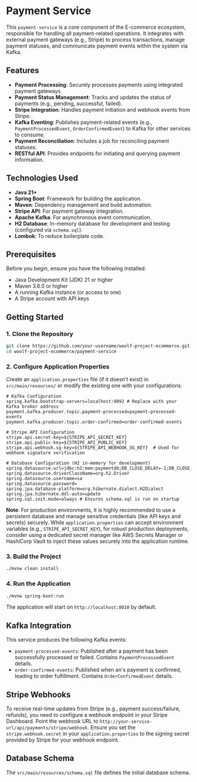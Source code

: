 # Payment Service

This `payment-service` is a core component of the E-commerce ecosystem, responsible for handling all payment-related operations. It integrates with external payment gateways (e.g., Stripe) to process transactions, manage payment statuses, and communicate payment events within the system via Kafka.

## Features

*   **Payment Processing**: Securely processes payments using integrated payment gateways.
*   **Payment Status Management**: Tracks and updates the status of payments (e.g., pending, successful, failed).
*   **Stripe Integration**: Handles payment initiation and webhook events from Stripe.
*   **Kafka Eventing**: Publishes payment-related events (e.g., `PaymentProcessedEvent`, `OrderConfirmedEvent`) to Kafka for other services to consume.
*   **Payment Reconciliation**: Includes a job for reconciling payment statuses.
*   **RESTful API**: Provides endpoints for initiating and querying payment information.

## Technologies Used

*   **Java 21+**
*   **Spring Boot**: Framework for building the application.
*   **Maven**: Dependency management and build automation.
*   **Stripe API**: For payment gateway integration.
*   **Apache Kafka**: For asynchronous event communication.
*   **H2 Database**: In-memory database for development and testing (configured via `schema.sql`).
*   **Lombok**: To reduce boilerplate code.

## Prerequisites

Before you begin, ensure you have the following installed:

*   Java Development Kit (JDK) 21 or higher
*   Maven 3.6.0 or higher
*   A running Kafka instance (or access to one)
*   A Stripe account with API keys

## Getting Started

### 1. Clone the Repository

```bash
git clone https://github.com/your-username/woolf-project-ecommerce.git
cd woolf-project-ecommerce/payment-service
```

### 2. Configure Application Properties

Create an `application.properties` file (if it doesn't exist) in `src/main/resources/` or modify the existing one with your configurations.

```properties
# Kafka Configuration
spring.kafka.bootstrap-servers=localhost:9092 # Replace with your Kafka broker address
payment.kafka.producer.topic.payment-processed=payment-processed-events
payment.kafka.producer.topic.order-confirmed=order-confirmed-events

# Stripe API Configuration
stripe.api.secret-key=${STRIPE_API_SECRET_KEY}
stripe.api.public-key=${STRIPE_API_PUBLIC_KEY}
stripe.api.webhook.sg-key=${STRIPE_API_WEBHOOK_SG_KEY}  # Used for webhook signature verification

# Database Configuration (H2 in-memory for development)
spring.datasource.url=jdbc:h2:mem:paymentdb;DB_CLOSE_DELAY=-1;DB_CLOSE_ON_EXIT=FALSE
spring.datasource.driverClassName=org.h2.Driver
spring.datasource.username=sa
spring.datasource.password=
spring.jpa.database-platform=org.hibernate.dialect.H2Dialect
spring.jpa.hibernate.ddl-auto=update
spring.sql.init.mode=always # Ensures schema.sql is run on startup
```

**Note**: For production environments, it is highly recommended to use a persistent database and manage sensitive credentials (like API keys and secrets) securely. While `application.properties` can accept environment variables (e.g., `STRIPE_API_SECRET_KEY`), for robust production deployments, consider using a dedicated secret manager like AWS Secrets Manager or HashiCorp Vault to inject these values securely into the application runtime.

### 3. Build the Project

```bash
./mvnw clean install
```

### 4. Run the Application

```bash
./mvnw spring-boot:run
```

The application will start on `http://localhost:8010` by default.

## Kafka Integration

This service produces the following Kafka events:

*   `payment-processed-events`: Published after a payment has been successfully processed or failed. Contains `PaymentProcessedEvent` details.
*   `order-confirmed-events`: Published when an's payment is confirmed, leading to order fulfillment. Contains `OrderConfirmedEvent` details.

## Stripe Webhooks

To receive real-time updates from Stripe (e.g., payment success/failure, refunds), you need to configure a webhook endpoint in your Stripe Dashboard. Point the webhook URL to `http://your-service-url/api/payments/stripe/webhook`. Ensure you set the `stripe.webhook.secret` in your `application.properties` to the signing secret provided by Stripe for your webhook endpoint.

## Database Schema

The `src/main/resources/schema.sql` file defines the initial database schema.
